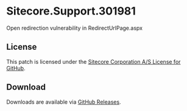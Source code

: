 # Sitecore.Support.301981
Open redirection vulnerability in RedirectUrlPage.aspx

## License  
This patch is licensed under the [Sitecore Corporation A/S License for GitHub](https://github.com/sitecoresupport/Sitecore.Support.301981/blob/master/LICENSE).  

## Download  
Downloads are available via [GitHub Releases](https://github.com/sitecoresupport/Sitecore.Support.301981/releases).  
